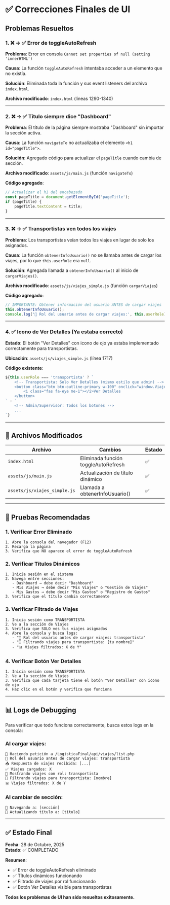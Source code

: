 # ✅ Correcciones Finales de UI

## Problemas Resueltos

### 1. ❌ → ✅ Error de toggleAutoRefresh

**Problema**: Error en consola `Cannot set properties of null (setting 'innerHTML')`

**Causa**: La función `toggleAutoRefresh` intentaba acceder a un elemento que no existía.

**Solución**: Eliminada toda la función y sus event listeners del archivo `index.html`.

**Archivo modificado**: `index.html` (líneas 1290-1340)

---

### 2. ❌ → ✅ Título siempre dice "Dashboard"

**Problema**: El título de la página siempre mostraba "Dashboard" sin importar la sección activa.

**Causa**: La función `navigateTo` no actualizaba el elemento `<h1 id="pageTitle">`.

**Solución**: Agregado código para actualizar el `pageTitle` cuando cambia de sección.

**Archivo modificado**: `assets/js/main.js` (función `navigateTo`)

**Código agregado**:
```javascript
// Actualizar el h1 del encabezado
const pageTitle = document.getElementById('pageTitle');
if (pageTitle) {
    pageTitle.textContent = title;
}
```

---

### 3. ❌ → ✅ Transportistas ven todos los viajes

**Problema**: Los transportistas veían todos los viajes en lugar de solo los asignados.

**Causa**: La función `obtenerInfoUsuario()` no se llamaba antes de cargar los viajes, por lo que `this.userRole` era `null`.

**Solución**: Agregada llamada a `obtenerInfoUsuario()` al inicio de `cargarViajes()`.

**Archivo modificado**: `assets/js/viajes_simple.js` (función `cargarViajes`)

**Código agregado**:
```javascript
// IMPORTANTE: Obtener información del usuario ANTES de cargar viajes
this.obtenerInfoUsuario();
console.log('👤 Rol del usuario antes de cargar viajes:', this.userRole);
```

---

### 4. ✅ Icono de Ver Detalles (Ya estaba correcto)

**Estado**: El botón "Ver Detalles" con icono de ojo ya estaba implementado correctamente para transportistas.

**Ubicación**: `assets/js/viajes_simple.js` (línea 1717)

**Código existente**:
```javascript
${this.userRole === 'transportista' ? `
    <!-- Transportista: Solo Ver Detalles (mismo estilo que admin) -->
    <button class="btn btn-outline-primary w-100" onclick="window.ViajesManager.verDetalles(${viaje.id})" title="Ver Detalles" style="border-radius: 8px;">
        <i class="fas fa-eye me-1"></i>Ver Detalles
    </button>
` : `
    <!-- Admin/Supervisor: Todos los botones -->
    ...
`}
```

---

## 📁 Archivos Modificados

| Archivo | Cambios | Estado |
|---------|---------|--------|
| `index.html` | Eliminada función toggleAutoRefresh | ✅ |
| `assets/js/main.js` | Actualización de título dinámico | ✅ |
| `assets/js/viajes_simple.js` | Llamada a obtenerInfoUsuario() | ✅ |

---

## 🧪 Pruebas Recomendadas

### 1. Verificar Error Eliminado
```
1. Abre la consola del navegador (F12)
2. Recarga la página
3. Verifica que NO aparece el error de toggleAutoRefresh
```

### 2. Verificar Títulos Dinámicos
```
1. Inicia sesión en el sistema
2. Navega entre secciones:
   - Dashboard → debe decir "Dashboard"
   - Mis Viajes → debe decir "Mis Viajes" o "Gestión de Viajes"
   - Mis Gastos → debe decir "Mis Gastos" o "Registro de Gastos"
3. Verifica que el título cambia correctamente
```

### 3. Verificar Filtrado de Viajes
```
1. Inicia sesión como TRANSPORTISTA
2. Ve a la sección de Viajes
3. Verifica que SOLO ves tus viajes asignados
4. Abre la consola y busca logs:
   - "👤 Rol del usuario antes de cargar viajes: transportista"
   - "🚛 Filtrando viajes para transportista: [tu nombre]"
   - "📊 Viajes filtrados: X de Y"
```

### 4. Verificar Botón Ver Detalles
```
1. Inicia sesión como TRANSPORTISTA
2. Ve a la sección de Viajes
3. Verifica que cada tarjeta tiene el botón "Ver Detalles" con icono de ojo
4. Haz clic en el botón y verifica que funciona
```

---

## 📊 Logs de Debugging

Para verificar que todo funciona correctamente, busca estos logs en la consola:

### Al cargar viajes:
```
📡 Haciendo petición a /LogisticaFinal/api/viajes/list.php
👤 Rol del usuario antes de cargar viajes: transportista
📥 Respuesta de viajes recibida: [...]
✅ Viajes cargados: X
🔄 Mostrando viajes con rol: transportista
🚛 Filtrando viajes para transportista: [nombre]
📊 Viajes filtrados: X de Y
```

### Al cambiar de sección:
```
🔄 Navegando a: [sección]
📝 Actualizando título a: [título]
```

---

## ✅ Estado Final

**Fecha**: 28 de Octubre, 2025  
**Estado**: ✅ COMPLETADO

**Resumen**:
- ✅ Error de toggleAutoRefresh eliminado
- ✅ Títulos dinámicos funcionando
- ✅ Filtrado de viajes por rol funcionando
- ✅ Botón Ver Detalles visible para transportistas

**Todos los problemas de UI han sido resueltos exitosamente.**
